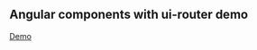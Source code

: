 ## Angular components with ui-router demo 
[Demo](http://mike1pol.github.io/angular-components-uiroute)
